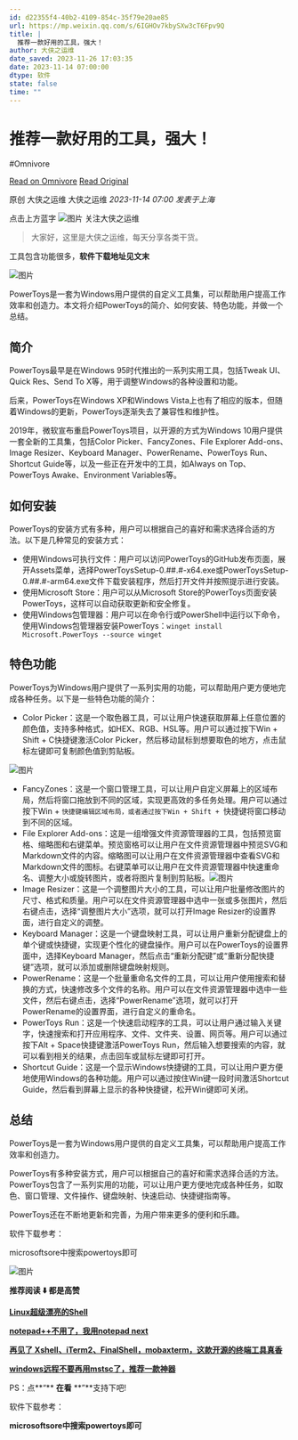 ```yaml
---
id: d22355f4-40b2-4109-854c-35f79e20ae85
url: https://mp.weixin.qq.com/s/6IGHOv7kbySXw3cT6Fpv9Q
title: |
  推荐一款好用的工具，强大！
author: 大侠之运维
date_saved: 2023-11-26 17:03:35
date: 2023-11-14 07:00:00
dtype: 软件
state: false
time: ""
---
```


# 推荐一款好用的工具，强大！
#Omnivore

[Read on Omnivore](https://omnivore.app/me/https-mp-weixin-qq-com-s-6-igh-ov-7-kby-s-xw-3-c-t-6-fpv-9-q-18c0adbfcd2)
[Read Original](https://mp.weixin.qq.com/s/6IGHOv7kbySXw3cT6Fpv9Q)

原创  大侠之运维  大侠之运维 _2023-11-14 07:00_ _发表于上海_ 

点击上方蓝字 ![图片](https://proxy-prod.omnivore-image-cache.app/0x0,suivYjWkpAtbfIgUr1A4GoSoUTTp0NfR1ZsvyThOnh5o/https://mmbiz.qpic.cn/mmbiz_png/ujHTnqg0Diagqxy6MBnJrrwxkeIor2CKubCOQffleMSb8JxUWnlicWICfUEwib4ia8tXicbbuK0z4R2yRzicL1PmKdHw/640?wx_fmt=png) 关注大侠之运维

> 大家好，这里是大侠之运维，每天分享各类干货。

工具包含功能很多，**软件下载地址见文末**  

![图片](https://proxy-prod.omnivore-image-cache.app/0x0,sS6biJuB4IbMoSdi4MpX_IJSCDnuPtTrjpld_hT1ekhA/https://mmbiz.qpic.cn/sz_mmbiz_png/ujHTnqg0Diahf6YEDIerEMrR0D30p55zibjt41XdxjF63T4501b1CoBy7n8v19uIJ5dEjkaibutd5UfQZmRfO1icwA/640?wx_fmt=png)

PowerToys是一套为Windows用户提供的自定义工具集，可以帮助用户提高工作效率和创造力。本文将介绍PowerToys的简介、如何安装、特色功能，并做一个总结。

## 简介

PowerToys最早是在Windows 95时代推出的一系列实用工具，包括Tweak UI、Quick Res、Send To X等，用于调整Windows的各种设置和功能。

后来，PowerToys在Windows XP和Windows Vista上也有了相应的版本，但随着Windows的更新，PowerToys逐渐失去了兼容性和维护性。

2019年，微软宣布重启PowerToys项目，以开源的方式为Windows 10用户提供一套全新的工具集，包括Color Picker、FancyZones、File Explorer Add-ons、Image Resizer、Keyboard Manager、PowerRename、PowerToys Run、Shortcut Guide等，以及一些正在开发中的工具，如Always on Top、PowerToys Awake、Environment Variables等。

## 如何安装

PowerToys的安装方式有多种，用户可以根据自己的喜好和需求选择合适的方法。以下是几种常见的安装方式：

* 使用Windows可执行文件：用户可以访问PowerToys的GitHub发布页面，展开Assets菜单，选择PowerToysSetup-0.##.#-x64.exe或PowerToysSetup-0.##.#-arm64.exe文件下载安装程序，然后打开文件并按照提示进行安装。
* 使用Microsoft Store：用户可以从Microsoft Store的PowerToys页面安装PowerToys，这样可以自动获取更新和安全修复。
* 使用Windows包管理器：用户可以在命令行或PowerShell中运行以下命令，使用Windows包管理器安装PowerToys：`winget install Microsoft.PowerToys --source winget`

## 特色功能

PowerToys为Windows用户提供了一系列实用的功能，可以帮助用户更方便地完成各种任务。以下是一些特色功能的简介：

* Color Picker：这是一个取色器工具，可以让用户快速获取屏幕上任意位置的颜色值，支持多种格式，如HEX、RGB、HSL等。用户可以通过按下Win + Shift + C快捷键激活Color Picker，然后移动鼠标到想要取色的地方，点击鼠标左键即可复制颜色值到剪贴板。

![图片](https://proxy-prod.omnivore-image-cache.app/0x0,sBj0PIEhxkv3YY9boYf2WpTE6p4CICgK83N27sDy5CLM/https://mmbiz.qpic.cn/sz_mmbiz_png/ujHTnqg0Diahf6YEDIerEMrR0D30p55zibevB3M2tkJm1g5hSSgyj2sJbcyoRyUUQxrSaZrgwpv33JHcXTLAibSbg/640?wx_fmt=png)

* FancyZones：这是一个窗口管理工具，可以让用户自定义屏幕上的区域布局，然后将窗口拖放到不同的区域，实现更高效的多任务处理。用户可以通过按下Win + `快捷键编辑区域布局，或者通过按下Win + Shift + `快捷键将窗口移动到不同的区域。
* File Explorer Add-ons：这是一组增强文件资源管理器的工具，包括预览窗格、缩略图和右键菜单。预览窗格可以让用户在文件资源管理器中预览SVG和Markdown文件的内容。缩略图可以让用户在文件资源管理器中查看SVG和Markdown文件的图标。右键菜单可以让用户在文件资源管理器中快速重命名、调整大小或旋转图片，或者将图片复制到剪贴板。![图片](https://proxy-prod.omnivore-image-cache.app/0x0,s9_dR47aUwdAW_5Eb6yDRdIT4l3oj7lQ9dAsUs3fFMd4/https://mmbiz.qpic.cn/sz_mmbiz_gif/ujHTnqg0Diahf6YEDIerEMrR0D30p55zibvss8V9wzAibvWMhiarpVEuZ2icblOgErViaWjrpWiazZ8ibSOJpUPfRVBktw/640?wx_fmt=gif)
* Image Resizer：这是一个调整图片大小的工具，可以让用户批量修改图片的尺寸、格式和质量。用户可以在文件资源管理器中选中一张或多张图片，然后右键点击，选择“调整图片大小”选项，就可以打开Image Resizer的设置界面，进行自定义的调整。
* Keyboard Manager：这是一个键盘映射工具，可以让用户重新分配键盘上的单个键或快捷键，实现更个性化的键盘操作。用户可以在PowerToys的设置界面中，选择Keyboard Manager，然后点击“重新分配键”或“重新分配快捷键”选项，就可以添加或删除键盘映射规则。
* PowerRename：这是一个批量重命名文件的工具，可以让用户使用搜索和替换的方式，快速修改多个文件的名称。用户可以在文件资源管理器中选中一些文件，然后右键点击，选择“PowerRename”选项，就可以打开PowerRename的设置界面，进行自定义的重命名。
* PowerToys Run：这是一个快速启动程序的工具，可以让用户通过输入关键字，快速搜索和打开应用程序、文件、文件夹、设置、网页等。用户可以通过按下Alt + Space快捷键激活PowerToys Run，然后输入想要搜索的内容，就可以看到相关的结果，点击回车或鼠标左键即可打开。
* Shortcut Guide：这是一个显示Windows快捷键的工具，可以让用户更方便地使用Windows的各种功能。用户可以通过按住Win键一段时间激活Shortcut Guide，然后看到屏幕上显示的各种快捷键，松开Win键即可关闭。

## 总结

PowerToys是一套为Windows用户提供的自定义工具集，可以帮助用户提高工作效率和创造力。

PowerToys有多种安装方式，用户可以根据自己的喜好和需求选择合适的方法。PowerToys包含了一系列实用的功能，可以让用户更方便地完成各种任务，如取色、窗口管理、文件操作、键盘映射、快速启动、快捷键指南等。

PowerToys还在不断地更新和完善，为用户带来更多的便利和乐趣。

软件下载参考：

microsoftsore中搜索powertoys即可

![图片](https://proxy-prod.omnivore-image-cache.app/0x0,s6ASooJuCr4R7MHa_Fxsm8CBasyMREQklw0gtg_2ndtM/https://mmbiz.qpic.cn/sz_mmbiz_png/ujHTnqg0Diahf6YEDIerEMrR0D30p55zibgHibYlj6lcO6tHmD9BYwC8sCOFKq6L9ZMbnDicgtThAENgel4VVxXBLQ/640?wx_fmt=png)

**推荐阅读 ⬇️ 都是高赞** 

**[Linux超级漂亮的Shell](http://mp.weixin.qq.com/s?%5F%5Fbiz=MzU4MjY3Mzc3OQ==&mid=2247485614&idx=1&sn=93411899429a548ecd9f378f00722db7&chksm=fdb5fcb2cac275a4318bd730f017b59c3afedf2964ebae026b2a8d4ffed81cf6bbf4292bbfbf&scene=21#wechat%5Fredirect)** 

**[notepad++不用了，我用notepad next](http://mp.weixin.qq.com/s?%5F%5Fbiz=MzU4MjY3Mzc3OQ==&mid=2247485647&idx=1&sn=9f1fffd1f406fbfebd3be499114c8943&chksm=fdb5fcd3cac275c5fc560d752a16d09d68cb9c479a7dd863e366ab180c3f3c5ca224e2a8fbd8&scene=21#wechat%5Fredirect)**

[**再见了 Xshell、iTerm2、FinalShell，mobaxterm，这款开源的终端工具真香**](http://mp.weixin.qq.com/s?%5F%5Fbiz=MzU4MjY3Mzc3OQ==&mid=2247485708&idx=1&sn=ccbf3d0ce863cf65d0a1d309bf8370d5&chksm=fdb5fd10cac274068327f2a841aed675bdc0131dcc02a5e1d2acf2f3e7e922618375098d3674&scene=21#wechat%5Fredirect)

[**windows远程不要再用mstsc了，推荐一款神器**](http://mp.weixin.qq.com/s?%5F%5Fbiz=MzU4MjY3Mzc3OQ==&mid=2247486699&idx=1&sn=e437eaead5d6db10fd1dfad5da5189a1&chksm=fdb5f8f7cac271e111819744fb554a759e5fdd404b32878b161b41f524fe88344e3f170c3434&scene=21#wechat%5Fredirect)

PS：点**“** **在看** **”**支持下吧!

软件下载参考：

**microsoftsore中搜索powertoys即可**



